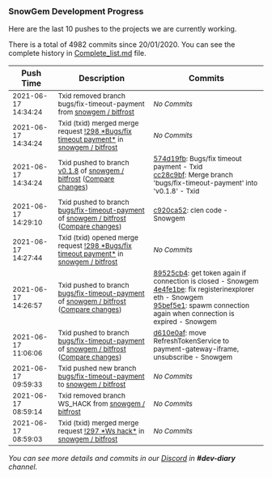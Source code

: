
### SnowGem Development Progress

Here are the last 10 pushes to the projects we are currently working.

There is a total of 4982 commits since 20/01/2020. You can see the complete history in
 [Complete_list.md](Complete_list.md) file.

| Push Time | Description | Commits |
| --- | --- | --- |
| <sub>2021-06-17 14:34:24</sub> | <sub>Txid removed branch bugs/fix-timeout-payment from [snowgem / bitfrost](https://gitlab.com/snowgem/bitfrost)</sub> | <sub>_No Commits_</sub> |
| <sub>2021-06-17 14:34:24</sub> | <sub>Txid (txid) merged merge request [\!298 \*Bugs/fix timeout payment\*](https://gitlab.com/snowgem/bitfrost/-/merge_requests/298) in [snowgem / bitfrost](https://gitlab.com/snowgem/bitfrost)</sub> | <sub>_No Commits_</sub> |
| <sub>2021-06-17 14:34:24</sub> | <sub>Txid pushed to branch [v0\.1\.8](https://gitlab.com/snowgem/bitfrost/commits/v0.1.8) of [snowgem / bitfrost](https://gitlab.com/snowgem/bitfrost) ([Compare changes](https://gitlab.com/snowgem/bitfrost/compare/36efba58864c1e17170ff29d02835a8c48e2d1f4...cc28c9bf3fbcd7a8bbf3f3f49302d725fce8ee9b))</sub> | <sub>[574d19fb](https://gitlab.com/snowgem/bitfrost/-/commit/574d19fb4e53382ad41a684c4de971626d7e6129): Bugs/fix timeout payment - Txid<br>[cc28c9bf](https://gitlab.com/snowgem/bitfrost/-/commit/cc28c9bf3fbcd7a8bbf3f3f49302d725fce8ee9b): Merge branch 'bugs/fix-timeout-payment' into 'v0.1.8' - Txid</sub> |
| <sub>2021-06-17 14:29:10</sub> | <sub>Txid pushed to branch [bugs/fix\-timeout\-payment](https://gitlab.com/snowgem/bitfrost/commits/bugs/fix-timeout-payment) of [snowgem / bitfrost](https://gitlab.com/snowgem/bitfrost) ([Compare changes](https://gitlab.com/snowgem/bitfrost/compare/95bef5e16d4d4cc251a48d5f78b542fed3f7fa99...c920ca5246e06bf08f015f4e1982922ca3ce73d9))</sub> | <sub>[c920ca52](https://gitlab.com/snowgem/bitfrost/-/commit/c920ca5246e06bf08f015f4e1982922ca3ce73d9): clen code - Snowgem</sub> |
| <sub>2021-06-17 14:27:44</sub> | <sub>Txid (txid) opened merge request [\!298 \*Bugs/fix timeout payment\*](https://gitlab.com/snowgem/bitfrost/-/merge_requests/298) in [snowgem / bitfrost](https://gitlab.com/snowgem/bitfrost)</sub> | <sub>_No Commits_</sub> |
| <sub>2021-06-17 14:26:57</sub> | <sub>Txid pushed to branch [bugs/fix\-timeout\-payment](https://gitlab.com/snowgem/bitfrost/commits/bugs/fix-timeout-payment) of [snowgem / bitfrost](https://gitlab.com/snowgem/bitfrost) ([Compare changes](https://gitlab.com/snowgem/bitfrost/compare/d610e0afdb3a8b5c58b4cfc666ff95fd0e940a74...95bef5e16d4d4cc251a48d5f78b542fed3f7fa99))</sub> | <sub>[89525cb4](https://gitlab.com/snowgem/bitfrost/-/commit/89525cb43fc88ff296e5f472f9fef8545d4fc8a0): get token again if connection is closed - Snowgem<br>[4e4fe1be](https://gitlab.com/snowgem/bitfrost/-/commit/4e4fe1be42b6017003c26c2cd6b7c292760402de): fix registerinexplorer eth - Snowgem<br>[95bef5e1](https://gitlab.com/snowgem/bitfrost/-/commit/95bef5e16d4d4cc251a48d5f78b542fed3f7fa99): spawm connection again when connection is expired - Snowgem</sub> |
| <sub>2021-06-17 11:06:06</sub> | <sub>Txid pushed to branch [bugs/fix\-timeout\-payment](https://gitlab.com/snowgem/bitfrost/commits/bugs/fix-timeout-payment) of [snowgem / bitfrost](https://gitlab.com/snowgem/bitfrost) ([Compare changes](https://gitlab.com/snowgem/bitfrost/compare/3882a8c4e8acef25a75fc10c1f22bf3cdc13d5fd...d610e0afdb3a8b5c58b4cfc666ff95fd0e940a74))</sub> | <sub>[d610e0af](https://gitlab.com/snowgem/bitfrost/-/commit/d610e0afdb3a8b5c58b4cfc666ff95fd0e940a74): move RefreshTokenService to payment-gateway-iframe, unsubscribe - Snowgem</sub> |
| <sub>2021-06-17 09:59:33</sub> | <sub>Txid pushed new branch [bugs/fix\-timeout\-payment](https://gitlab.com/snowgem/bitfrost/commits/bugs/fix-timeout-payment) to [snowgem / bitfrost](https://gitlab.com/snowgem/bitfrost)</sub> | <sub>_No Commits_</sub> |
| <sub>2021-06-17 08:59:14</sub> | <sub>Txid removed branch WS_HACK from [snowgem / bitfrost](https://gitlab.com/snowgem/bitfrost)</sub> | <sub>_No Commits_</sub> |
| <sub>2021-06-17 08:59:03</sub> | <sub>Txid (txid) merged merge request [\!297 \*Ws hack\*](https://gitlab.com/snowgem/bitfrost/-/merge_requests/297) in [snowgem / bitfrost](https://gitlab.com/snowgem/bitfrost)</sub> | <sub>_No Commits_</sub> |

_You can see more details and commits in our [Discord](https://discord.gg/zumGnbg) in **#dev-diary** channel._
